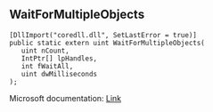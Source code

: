 ## WaitForMultipleObjects

```
[DllImport("coredll.dll", SetLastError = true)]
public static extern uint WaitForMultipleObjects(
   uint nCount,
   IntPtr[] lpHandles,
   int fWaitAll,
   uint dwMilliseconds
);
```

Microsoft documentation: [Link](https://docs.microsoft.com/en-us/windows/win32/api/synchapi/nf-synchapi-waitformultipleobjects)
